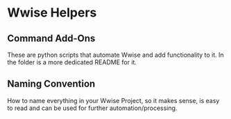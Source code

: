 # Wwise Helpers


## Command Add-Ons
These are python scripts that automate Wwise and add functionality to it. In the folder is a more dedicated README for it. 

## Naming Convention 
How to name everything in your Wwise Project, so it makes sense, is easy to read and can be used for further automation/processing. 
